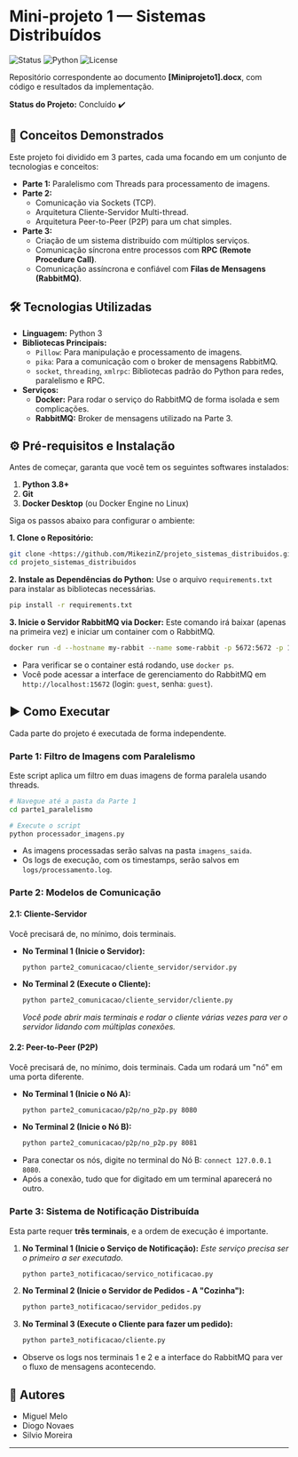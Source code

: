 # Mini-projeto 1 — Sistemas Distribuídos

![Status](https://img.shields.io/badge/status-concluído-brightgreen)
![Python](https://img.shields.io/badge/python-3.8%2B-blue)
![License](https://img.shields.io/badge/license-MIT-lightgrey)

Repositório correspondente ao documento **[Miniprojeto1].docx**, com código e resultados da implementação.

**Status do Projeto:** Concluído ✔️

## 🚀 Conceitos Demonstrados

Este projeto foi dividido em 3 partes, cada uma focando em um conjunto de tecnologias e conceitos:

* **Parte 1:** Paralelismo com Threads para processamento de imagens.
* **Parte 2:**
    * Comunicação via Sockets (TCP).
    * Arquitetura Cliente-Servidor Multi-thread.
    * Arquitetura Peer-to-Peer (P2P) para um chat simples.
* **Parte 3:**
    * Criação de um sistema distribuído com múltiplos serviços.
    * Comunicação síncrona entre processos com **RPC (Remote Procedure Call)**.
    * Comunicação assíncrona e confiável com **Filas de Mensagens (RabbitMQ)**.

## 🛠️ Tecnologias Utilizadas

* **Linguagem:** Python 3
* **Bibliotecas Principais:**
    * `Pillow`: Para manipulação e processamento de imagens.
    * `pika`: Para a comunicação com o broker de mensagens RabbitMQ.
    * `socket`, `threading`, `xmlrpc`: Bibliotecas padrão do Python para redes, paralelismo e RPC.
* **Serviços:**
    * **Docker:** Para rodar o serviço do RabbitMQ de forma isolada e sem complicações.
    * **RabbitMQ:** Broker de mensagens utilizado na Parte 3.

## ⚙️ Pré-requisitos e Instalação

Antes de começar, garanta que você tem os seguintes softwares instalados:

1.  **Python 3.8+**
2.  **Git**
3.  **Docker Desktop** (ou Docker Engine no Linux)

Siga os passos abaixo para configurar o ambiente:

**1. Clone o Repositório:**
```bash
git clone <https://github.com/MikezinZ/projeto_sistemas_distribuidos.git>
cd projeto_sistemas_distribuidos
```

**2. Instale as Dependências do Python:**
Use o arquivo `requirements.txt` para instalar as bibliotecas necessárias.
```bash
pip install -r requirements.txt
```

**3. Inicie o Servidor RabbitMQ via Docker:**
Este comando irá baixar (apenas na primeira vez) e iniciar um container com o RabbitMQ.
```bash
docker run -d --hostname my-rabbit --name some-rabbit -p 5672:5672 -p 15672:15672 rabbitmq:3-management
```
* Para verificar se o container está rodando, use `docker ps`.
* Você pode acessar a interface de gerenciamento do RabbitMQ em `http://localhost:15672` (login: `guest`, senha: `guest`).

## ▶️ Como Executar

Cada parte do projeto é executada de forma independente.

### Parte 1: Filtro de Imagens com Paralelismo

Este script aplica um filtro em duas imagens de forma paralela usando threads.

```bash
# Navegue até a pasta da Parte 1
cd parte1_paralelismo

# Execute o script
python processador_imagens.py
```
* As imagens processadas serão salvas na pasta `imagens_saida`.
* Os logs de execução, com os timestamps, serão salvos em `logs/processamento.log`.

### Parte 2: Modelos de Comunicação

#### 2.1: Cliente-Servidor

Você precisará de, no mínimo, dois terminais.

* **No Terminal 1 (Inicie o Servidor):**
    ```bash
    python parte2_comunicacao/cliente_servidor/servidor.py
    ```
* **No Terminal 2 (Execute o Cliente):**
    ```bash
    python parte2_comunicacao/cliente_servidor/cliente.py
    ```
    *Você pode abrir mais terminais e rodar o cliente várias vezes para ver o servidor lidando com múltiplas conexões.*

#### 2.2: Peer-to-Peer (P2P)

Você precisará de, no mínimo, dois terminais. Cada um rodará um "nó" em uma porta diferente.

* **No Terminal 1 (Inicie o Nó A):**
    ```bash
    python parte2_comunicacao/p2p/no_p2p.py 8080
    ```
* **No Terminal 2 (Inicie o Nó B):**
    ```bash
    python parte2_comunicacao/p2p/no_p2p.py 8081
    ```
* Para conectar os nós, digite no terminal do Nó B: `connect 127.0.0.1 8080`.
* Após a conexão, tudo que for digitado em um terminal aparecerá no outro.

### Parte 3: Sistema de Notificação Distribuída

Esta parte requer **três terminais**, e a ordem de execução é importante.

1.  **No Terminal 1 (Inicie o Serviço de Notificação):**
    *Este serviço precisa ser o primeiro a ser executado.*
    ```bash
    python parte3_notificacao/servico_notificacao.py
    ```

2.  **No Terminal 2 (Inicie o Servidor de Pedidos - A "Cozinha"):**
    ```bash
    python parte3_notificacao/servidor_pedidos.py
    ```

3.  **No Terminal 3 (Execute o Cliente para fazer um pedido):**
    ```bash
    python parte3_notificacao/cliente.py
    ```
* Observe os logs nos terminais 1 e 2 e a interface do RabbitMQ para ver o fluxo de mensagens acontecendo.

## 👥 Autores

* Miguel Melo
* Diogo Novaes
* Silvio Moreira

---
